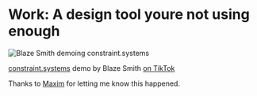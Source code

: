 # Work: A design tool youre not using enough

![Blaze Smith demoing constraint.systems](https://grant-uploader.s3.amazonaws.com/2024-11-13-10-29-32.gif)

[constraint.systems](https://constraint.systems) demo by Blaze Smith [on TikTok](https://www.tiktok.com/@shovel.studio/video/7436361386676063519)

Thanks to [Maxim](https://round.is) for letting me know this happened.